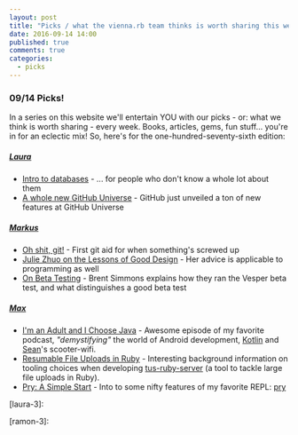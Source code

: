 ```yaml
---
layout: post
title: "Picks / what the vienna.rb team thinks is worth sharing this week"
date: 2016-09-14 14:00
published: true
comments: true
categories:
  - picks
---
```


### 09/14 Picks!

In a series on this website we'll entertain YOU with our picks - or: what we think is worth sharing - every week.
Books, articles, gems, fun stuff... you're in for an eclectic mix! So, here's for the one-hundred-seventy-sixth edition:


##### [Laura][laura]
- [Intro to databases][laura-1] - ... for people who don't know a whole lot about them
- [A whole new GitHub Universe][laura-2] - GitHub just unveiled a ton of new features at GitHub Universe

##### [Markus][markus]
- [Oh shit, git!][markus-1] - First git aid for when something's screwed up
- [Julie Zhuo on the Lessons of Good Design][markus-2] - Her advice is applicable to programming as well
- [On Beta Testing][markus-3] - Brent Simmons explains how they ran the Vesper beta test, and what distinguishes a good beta test

##### [Max][max]
- [I'm an Adult and I Choose Java][max-1] - Awesome episode of my favorite podcast, *"demystifying"* the world of Android development, [Kotlin][kotlin] and [Sean][sean]'s scooter-wifi.
- [Resumable File Uploads in Ruby][max-2] - Interesting background information on tooling choices when developing [tus-ruby-server][tus-ruby] (a tool to tackle large file uploads in Ruby).
- [Pry: A Simple Start][max-3] - Into to some nifty features of my favorite REPL: [pry][pry]



[laura]: https://www.twitter.com/alicetragedy
[laura-1]: https://medium.com/@rwilliams_bv/intro-to-databases-for-people-who-dont-know-a-whole-lot-about-them-a64ae9af712
[laura-2]: https://github.com/blog/2256-a-whole-new-github-universe-announcing-new-tools-forums-and-features
[laura-3]:

[ramon]: https://twitter.com/senorhuidobro
[ramon-1]:
[ramon-2]:
[ramon-3]:

[markus]: https://twitter.com/nuclearsquid
[markus-1]: http://ohshitgit.com
[markus-2]: https://design.blog/2016/09/01/julie-zhuo-on-the-lessons-of-good-design/
[markus-3]: http://inessential.com/2016/08/27/on_beta_testing

[max]: https://www.twitter.com/klappradla
[max-1]: http://bikeshed.fm/78
[max-2]: https://twin.github.io/resumable-file-uploads-in-ruby/
[max-3]: https://www.sitepoint.com/pry-a-simple-start/
[kotlin]: https://kotlinlang.org/
[sean]: https://twitter.com/sgrif
[tus-ruby]: https://github.com/janko-m/tus-ruby-server
[pry]: http://pryrepl.org/
